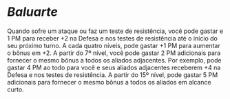 # *Baluarte*

Quando sofre um ataque ou faz um teste de resistência, você pode gastar e 1 PM para receber +2 na Defesa e nos testes de resistência até o início do seu próximo turno. A cada quatro níveis, pode gastar +1 PM para aumentar o bônus em +2. A partir do 7º nível, você pode gastar 2 PM adicionais para fornecer o mesmo bônus a todos os aliados adjacentes. Por exemplo, pode gastar 4 PM ao todo para você e seus aliados adjacentes receberem +4 na Defesa e nos testes de resistência. A partir do 15º nível, pode gastar 5 PM adicionais para fornecer o mesmo bônus a todos os aliados em alcance curto.